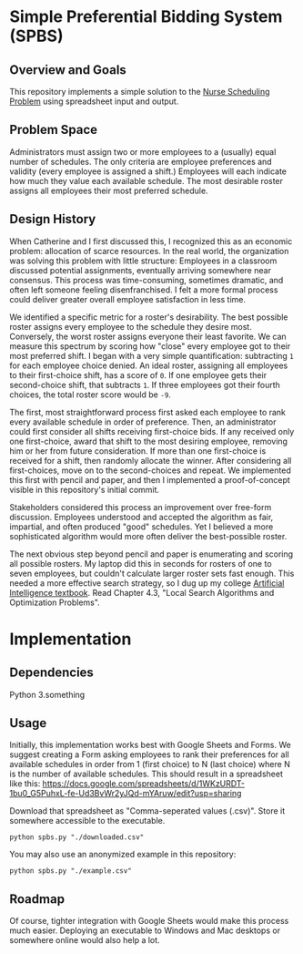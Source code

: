 # Simple Preferential Bidding System (SPBS)

## Overview and Goals
This repository implements a simple solution to the [Nurse Scheduling Problem](https://en.wikipedia.org/wiki/Nurse_scheduling_problem) using spreadsheet input and output.

## Problem Space
Administrators must assign two or more employees to a (usually) equal number of schedules.  The only criteria are employee preferences and validity (every employee is assigned a shift.)  Employees will each indicate how much they value each available schedule.  The most desirable roster assigns all employees their most preferred schedule.

## Design History
When Catherine and I first discussed this, I recognized this as an economic problem:  allocation of scarce resources.  In the real world, the organization was solving this problem with little structure:  Employees in a classroom discussed potential assignments, eventually arriving somewhere near consensus.  This process was time-consuming, sometimes dramatic, and often left someone feeling disenfranchised.  I felt a more formal process could deliver greater overall employee satisfaction in less time.

We identified a specific metric for a roster's desirability.  The best possible roster assigns every employee to the schedule they desire most.  Conversely, the worst roster assigns everyone their least favorite.  We can measure this spectrum by scoring how "close" every employee got to their most preferred shift.  I began with a very simple quantification:  subtracting `1` for each employee choice denied.  An ideal roster, assigning all employees to their first-choice shift, has a score of `0`.  If one employee gets their second-choice shift, that subtracts `1`.  If three employees got their fourth choices, the total roster score would be `-9`.

The first, most straightforward process first asked each employee to rank every available schedule in order of preference.  Then, an administrator could first consider all shifts receiving first-choice bids.  If any received only one first-choice, award that shift to the most desiring employee, removing him or her from future consideration.  If more than one first-choice is received for a shift, then randomly allocate the winner.  After considering all first-choices, move on to the second-choices and repeat.  We implemented this first with pencil and paper, and then I implemented a proof-of-concept visible in this repository's initial commit.

Stakeholders considered this process an improvement over free-form discussion.  Employees understood and accepted the algorithm as fair, impartial, and often produced "good" schedules.  Yet I believed a more sophisticated algorithm would more often deliver the best-possible roster.

The next obvious step beyond pencil and paper is enumerating and scoring all possible rosters.  My laptop did this in seconds for rosters of one to seven employees, but couldn't calculate larger roster sets fast enough.  This needed a more effective search strategy, so I dug up my college [Artificial Intelligence textbook](https://en.wikipedia.org/wiki/Artificial_Intelligence:_A_Modern_Approach).  Read Chapter 4.3, "Local Search Algorithms and Optimization Problems".

# Implementation

## Dependencies
Python 3.something

## Usage
Initially, this implementation works best with Google Sheets and Forms.  We suggest creating a Form asking employees to rank their preferences for all available schedules in order from 1 (first choice) to N (last choice) where N is the number of available schedules.  This should result in a spreadsheet like this:
https://docs.google.com/spreadsheets/d/1WKzURDT-1bu0_G5PuhxL-fe-Ud3BvWr2yJQd-mYAruw/edit?usp=sharing

Download that spreadsheet as "Comma-seperated values (.csv)".  Store it somewhere accessible to the executable.

`python spbs.py "./downloaded.csv"`

You may also use an anonymized example in this repository:

`python spbs.py "./example.csv"`

## Roadmap
Of course, tighter integration with Google Sheets would make this process much easier.  Deploying an executable to Windows and Mac desktops or somewhere online would also help a lot.
